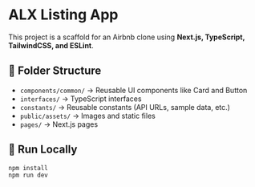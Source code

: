 # ALX Listing App

This project is a scaffold for an Airbnb clone using **Next.js, TypeScript, TailwindCSS, and ESLint**.

## 📂 Folder Structure

- `components/common/` → Reusable UI components like Card and Button
- `interfaces/` → TypeScript interfaces
- `constants/` → Reusable constants (API URLs, sample data, etc.)
- `public/assets/` → Images and static files
- `pages/` → Next.js pages

## 🚀 Run Locally

```bash
npm install
npm run dev
```
